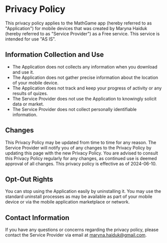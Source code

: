 # Privacy Policy

This privacy policy applies to the MathGame app (hereby referred to as "Application") for mobile 
devices that was created by Maryna Haiduk (hereby referred to as "Service Provider") as a Free service.
This service is intended for use "AS IS".


## Information Collection and Use

- The Application does not collects any information when you download and use it. 
- The Application does not gather precise information about the location of your mobile device.
- The Application does not track and keep your progress of activity or any results of quizes.
- The Service Provider does not use the Application to knowingly solicit data or market.
- The Service Provider does not collect personally identifiable information.


## Changes

This Privacy Policy may be updated from time to time for any reason.
The Service Provider will notify you of any changes to the Privacy Policy by updating this page with the new Privacy Policy.
You are advised to consult this Privacy Policy regularly for any changes, as continued use is deemed approval of all changes.
This privacy policy is effective as of 2024-06-10.


## Opt-Out Rights

You can stop using the Application easily by uninstalling it. 
You may use the standard uninstall processes as may be available as part of your mobile device or 
via the mobile application marketplace or network.


## Contact Information

If you have any questions or concerns regarding the privacy policy, please contact the Service Provider via email 
at maryna.haiduk@gmail.com.
